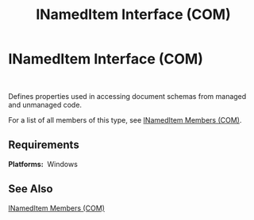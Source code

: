 ﻿---
title: INamedItem Interface (COM)
TOCTitle: INamedItem Interface (COM)
ms:assetid: b09b1eaa-d8df-4846-a764-83a61b35c66e
ms:mtpsurl: https://msdn.microsoft.com/en-us/library/Aa578127(v=BTS.80)
ms:contentKeyID: 51530587
ms.date: 08/30/2017
mtps_version: v=BTS.80
---

# INamedItem Interface (COM)

 

Defines properties used in accessing document schemas from managed and unmanaged code.

For a list of all members of this type, see [INamedItem Members (COM)](inameditem-members-com.md).

## Requirements

**Platforms:**  Windows

## See Also

[INamedItem Members (COM)](inameditem-members-com.md)

